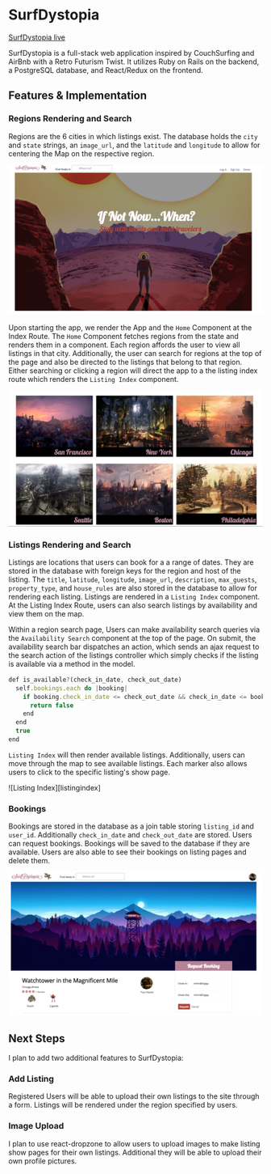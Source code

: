 # SurfDystopia

[SurfDystopia live][heroku]


SurfDystopia is a full-stack web application inspired by CouchSurfing and AirBnb with a Retro Futurism Twist. It utilizes Ruby on Rails on the backend, a PostgreSQL database, and React/Redux on the frontend.

[heroku]: https://surfdystopia.herokuapp.com/#/

## Features & Implementation

### Regions Rendering and Search
Regions are the 6 cities in which listings exist. The database holds the `city` and `state` strings, an `image_url`, and the `latitude` and `longitude` to allow for centering the Map on the respective region.

![Splash Page](docs/Screenshots/SplashImage.png)

Upon starting the app, we render the App and the `Home` Component at the Index Route. The `Home` Component fetches regions from the state and renders them in a component. Each region affords the user to view all listings in that city. Additionally, the user can search for regions at the top of the page and also be directed to the listings that belong to that region. Either searching or clicking a region will direct the app to a the listing index route which renders the `Listing Index` component.

![Regions Index][regions]

### Listings Rendering and Search

Listings are locations that users can book for a a range of dates. They are stored in the database with foreign keys for the region and host of the listing. The `title`, `latitude`, `longitude`, `image_url`, `description`, `max_guests`, `property_type`, and `house_rules` are also stored in the database to allow for rendering each listing. Listings are rendered in a `Listing Index` component. At the Listing Index Route, users can also search listings by availability and view them on the map.

Within a region search page, Users can make availability search queries via the `Availability Search` component at the top of the page. On submit, the availability search bar dispatches an action, which sends an ajax request to the search action of the listings controller which simply checks if the listing is available via a method in the model.

```.js
def is_available?(check_in_date, check_out_date)
  self.bookings.each do |booking|
    if booking.check_in_date <= check_out_date && check_in_date <= booking.check_out_date
      return false
    end
  end
  true
end
```

`Listing Index` will then render available listings. Additionally, users can move through the map to see available listings. Each marker also allows users to click to the specific listing's show page.

![Listing Index][listingindex]

### Bookings

Bookings are stored in the database as a join table storing `listing_id` and `user_id`. Additionally `check_in_date` and `check_out_date` are stored. Users can request bookings. Bookings will be saved to the database if they are available. Users are also able to see their bookings on listing pages and delete them.

![Listing Show][listingshow]

## Next Steps

I plan to add two additional features to SurfDystopia:

### Add Listing

Registered Users will be able to upload their own listings to the site through a form. Listings will be rendered under the region specified by users.

### Image Upload

I plan to use react-dropzone to allow users to upload images to make listing show pages for their own listings. Additional they will be able to upload their own profile pictures.

[splashpage]: ./docs/Screenshots/SplashImage.png
[regions]: ./docs/Screenshots/RegionIndex.png
[regions]: ./docs/Screenshots/RegionIndex.png
[listingshow]: ./docs/Screenshots/ListingShowPage.png
